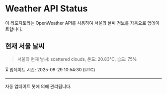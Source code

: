 
# Weather API Status

이 리포지토리는 OpenWeather API를 사용하여 서울의 날씨 정보를 자동으로 업데이트합니다.

## 현재 서울 날씨
> 서울의 현재 날씨: scattered clouds, 온도: 20.83°C, 습도: 75%

⏳ 업데이트 시간: 2025-09-29 10:54:30 (UTC)

---
자동 업데이트 봇에 의해 관리됩니다.
